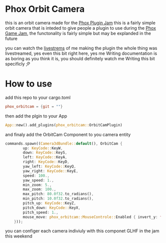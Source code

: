 # Phox Orbit Camera
this is an orbit camera made for the [Phox Plugin Jam](https://itch.io/jam/phoxs-bevy-plugin-jam)
this is a fairly simple orbit camera that is inteded to give people a plugin to use
during the [Phox Game Jam](https://itch.io/jam/phoxs-bevy-game-jam), the functonality is fairly simple but may be explanded in the future

you can watch the [livestrems](https://www.youtube.com/playlist?list=PL6uRoaCCw7GOrAUOrfBXZESKbdRc-PhS9) of me making the plugin the whole thing was livestreamed, yes even this bit right here, yes me Writing documentation is as boring as you think it is, you should definitely watch me Writing this bit specificly ;P

# How to use
add this repo to your cargo.toml
```toml
phox_orbitcam = {git = ""}
```
then add the plgin to your App
```rust
App::new().add_plugins(phox_orbitcam::OrbitCamPlugin)
```
and finaly add the OrbitCam Component to you camera entity
```rust
commands.spawn((Camera3dBundle::default(), OrbitCam {
        up: KeyCode::KeyW,
        down: KeyCode::KeyS,
        left: KeyCode::KeyA,
        right: KeyCode::KeyD,
        yaw_left: KeyCode::KeyQ,
        yaw_right: KeyCode::KeyE,
        speed: 100.,
        yaw_speed: 1.,
        min_zoom: 5.,
        max_zoom: 100.,
        max_pitch: 80.0f32.to_radians(),
        min_pitch: 10.0f32.to_radians(),
        pitch_up: KeyCode::KeyZ,
        pitch_down: KeyCode::KeyX,
        pitch_speed: 1.,
        mouse_move: phox_orbitcam::MouseControle::Enabled { invert_y: false, active_key: None, active_button: Some(MouseButton::Right), sensitivity: 0.01 },
    }));
```
you can configer each camera indiviuly with this componet GLHF in the jam this weekend